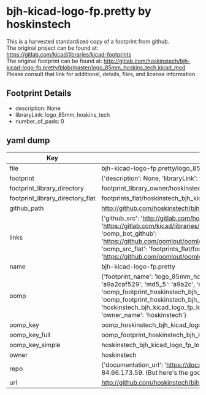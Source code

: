 # bjh-kicad-logo-fp.pretty by hoskinstech  
This is a harvested standardized copy of a footprint from github.  
The original project can be found at:  
https://gitlab.com/kicad/libraries/kicad-footprints  
The original footprint can be found at:
http://gitlab.com/hoskinstech/bjh-kicad-logo-fp.pretty/blob/master/logo_85mm_hoskins_tech.kicad_mod
Please consult that link for additional, details, files, and license information.  
## Footprint Details
* description: None  
* libraryLink: logo_85mm_hoskins_tech  
* number_of_pads: 0  
## yaml dump  
| Key | Value |  
| --- | --- |  
| file | bjh-kicad-logo-fp.pretty/logo_85mm_hoskins_tech.kicad_mod |  
| footprint | {'description': None, 'libraryLink': 'logo_85mm_hoskins_tech', 'number_of_pads': 0} |  
| footprint_library_directory | footprint_library_owner/hoskinstech_bjh-kicad-logo-fp.pretty |  
| footprint_library_directory_flat | footprints_flat/hoskinstech_bjh_kicad_logo_fp_logo_85mm_hoskins_tech/working |  
| github_path | http://github.com/hoskinstech/bjh-kicad-logo-fp.pretty/blob/master/logo_85mm_hoskins_tech.kicad_mod |  
| links | {'github_src': 'http://gitlab.com/hoskinstech/bjh-kicad-logo-fp.pretty/blob/master/logo_85mm_hoskins_tech.kicad_mod', 'github_src_repo': 'https://gitlab.com/kicad/libraries/kicad-footprints', 'oomp_bot': 'footprints/hoskinstech_bjh_kicad_logo_fp_logo_85mm_hoskins_tech/working', 'oomp_bot_github': 'https://github.com/oomlout/oomlout_oomp_footprint_bot/tree/main/footprints/hoskinstech_bjh_kicad_logo_fp_logo_85mm_hoskins_tech/working', 'oomp_src_flat': 'footprints_flat/footprints_flat/hoskinstech_bjh_kicad_logo_fp_logo_85mm_hoskins_tech/working', 'oomp_src_flat_github': 'https://github.com/oomlout/oomlout_oomp_footprint_src/tree/main/footprints_flat/hoskinstech_bjh_kicad_logo_fp_logo_85mm_hoskins_tech/working'} |  
| name | bjh-kicad-logo-fp.pretty |  
| oomp | {'footprint_name': 'logo_85mm_hoskins_tech', 'library_name': 'bjh_kicad_logo_fp', 'md5': 'a9a2caf529d7a57f594cd343078aa9a1', 'md5_10': 'a9a2caf529', 'md5_5': 'a9a2c', 'md5_6': 'a9a2ca', 'oomp_key': 'oomp_hoskinstech_bjh_kicad_logo_fp_logo_85mm_hoskins_tech', 'oomp_key_extra': 'oomp_footprint_hoskinstech_bjh_kicad_logo_fp_logo_85mm_hoskins_tech', 'oomp_key_full': 'oomp_footprint_hoskinstech_bjh_kicad_logo_fp_logo_85mm_hoskins_tech_a9a2ca', 'oomp_key_simple': 'hoskinstech_bjh_kicad_logo_fp_logo_85mm_hoskins_tech', 'original_filename': 'bjh-kicad-logo-fp.pretty/logo_85mm_hoskins_tech.kicad_mod', 'owner_name': 'hoskinstech'} |  
| oomp_key | oomp_hoskinstech_bjh_kicad_logo_fp_logo_85mm_hoskins_tech |  
| oomp_key_full | oomp_footprint_hoskinstech_bjh_kicad_logo_fp_logo_85mm_hoskins_tech |  
| oomp_key_simple | hoskinstech_bjh_kicad_logo_fp_logo_85mm_hoskins_tech |  
| owner | hoskinstech |  
| repo | {'documentation_url': 'https://docs.github.com/rest/overview/resources-in-the-rest-api#rate-limiting', 'message': "API rate limit exceeded for 84.66.173.59. (But here's the good news: Authenticated requests get a higher rate limit. Check out the documentation for more details.)"} |  
| url | http://github.com/hoskinstech/bjh-kicad-logo-fp.pretty |  

